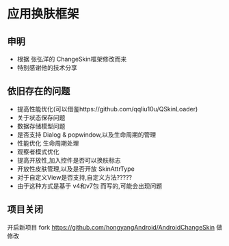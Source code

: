 # 应用换肤框架


## 申明

- 根据 张弘洋的 ChangeSkin框架修改而来
- 特别感谢他的技术分享

## 依旧存在的问题

- 提高性能优化(可以借鉴https://github.com/qqliu10u/QSkinLoader)
- 关于状态保存问题
- 数据存储模型问题
- 是否支持 Dialog & popwindow,以及生命周期的管理
- 性能优化 生命周期处理
- 观察者模式优化
- 提高开放性,加入控件是否可以换肤标志
- 开放性皮肤管理,以及是否开放 SkinAttrType
- 对于自定义View是否支持,自定义方法?????
- 由于这种方式是基于 v4和v7包 而写的,可能会出现问题

## 项目关闭

开启新项目
fork https://github.com/hongyangAndroid/AndroidChangeSkin
做修改